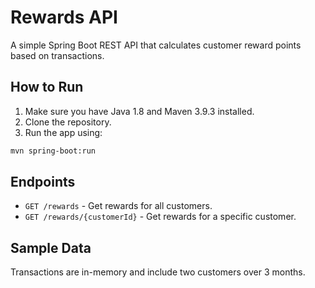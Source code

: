 # Rewards API

A simple Spring Boot REST API that calculates customer reward points based on transactions.

## How to Run

1. Make sure you have Java 1.8 and Maven 3.9.3 installed.
2. Clone the repository.
3. Run the app using:

```bash
mvn spring-boot:run
```

## Endpoints

- `GET /rewards` - Get rewards for all customers.
- `GET /rewards/{customerId}` - Get rewards for a specific customer.

## Sample Data

Transactions are in-memory and include two customers over 3 months.
